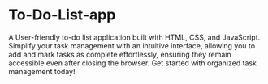 # To-Do-List-app
A User-friendly to-do list application built with HTML, CSS, and JavaScript. Simplify your task management with an intuitive interface, allowing you to add and mark tasks as complete effortlessly, ensuring they remain accessible even after closing the browser. Get started with organized task management today!
